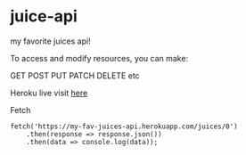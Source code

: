 # juice-api
my favorite juices api!

To access and modify resources, you can make:

GET POST PUT PATCH DELETE etc

Heroku live visit [here](https://my-fav-juices-api.herokuapp.com/)
 
Fetch
```
fetch('https://my-fav-juices-api.herokuapp.com/juices/0')
    .then(response => response.json())
    .then(data => console.log(data));
```
